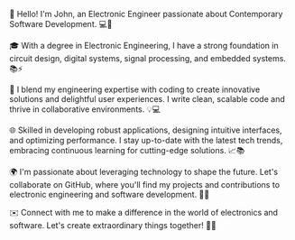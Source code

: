 👋 Hello! I'm John, an Electronic Engineer passionate about Contemporary Software Development. 💻🔌

🎓 With a degree in Electronic Engineering, I have a strong foundation in circuit design, digital systems, signal processing, and embedded systems. 📚⚡

🌟 I blend my engineering expertise with coding to create innovative solutions and delightful user experiences. I write clean, scalable code and thrive in collaborative environments. 💡💻

🌐 Skilled in developing robust applications, designing intuitive interfaces, and optimizing performance. I stay up-to-date with the latest tech trends, embracing continuous learning for cutting-edge solutions. 📈📚

🌍 I'm passionate about leveraging technology to shape the future. Let's collaborate on GitHub, where you'll find my projects and contributions to electronic engineering and software development. 🚀🔗

✉️ Connect with me to make a difference in the world of electronics and software. Let's create extraordinary things together! 🌟🤝

